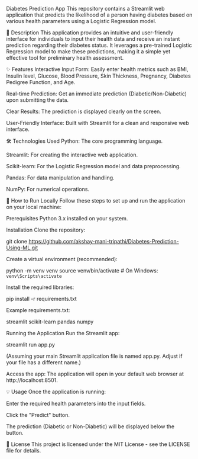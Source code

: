 Diabetes Prediction App
This repository contains a Streamlit web application that predicts the likelihood of a person having diabetes based on various health parameters using a Logistic Regression model.

📝 Description
This application provides an intuitive and user-friendly interface for individuals to input their health data and receive an instant prediction regarding their diabetes status. It leverages a pre-trained Logistic Regression model to make these predictions, making it a simple yet effective tool for preliminary health assessment.

✨ Features
Interactive Input Form: Easily enter health metrics such as BMI, Insulin level, Glucose, Blood Pressure, Skin Thickness, Pregnancy, Diabetes Pedigree Function, and Age.

Real-time Prediction: Get an immediate prediction (Diabetic/Non-Diabetic) upon submitting the data.

Clear Results: The prediction is displayed clearly on the screen.

User-Friendly Interface: Built with Streamlit for a clean and responsive web interface.

🛠️ Technologies Used
Python: The core programming language.

Streamlit: For creating the interactive web application.

Scikit-learn: For the Logistic Regression model and data preprocessing.

Pandas: For data manipulation and handling.

NumPy: For numerical operations.

🚀 How to Run Locally
Follow these steps to set up and run the application on your local machine:

Prerequisites
Python 3.x installed on your system.

Installation
Clone the repository:

git clone https://github.com/akshay-mani-tripathi/Diabetes-Prediction-Using-ML.git

Create a virtual environment (recommended):

python -m venv venv
source venv/bin/activate  # On Windows: `venv\Scripts\activate`

Install the required libraries:

pip install -r requirements.txt

Example requirements.txt:

streamlit
scikit-learn
pandas
numpy

Running the Application
Run the Streamlit app:

streamlit run app.py

(Assuming your main Streamlit application file is named app.py. Adjust if your file has a different name.)

Access the app:
The application will open in your default web browser at http://localhost:8501.

💡 Usage
Once the application is running:

Enter the required health parameters into the input fields.

Click the "Predict" button.

The prediction (Diabetic or Non-Diabetic) will be displayed below the button.

📄 License
This project is licensed under the MIT License - see the LICENSE file for details.
